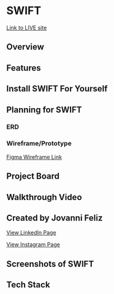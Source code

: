 # SWIFT
[Link to LIVE site]()

## Overview


## Features


## Install SWIFT For Yourself


## Planning for SWIFT

### ERD

### Wireframe/Prototype
[Figma Wireframe Link](https://www.figma.com/file/A5JQGOYXT1jKDv4MttZ74m/Swift-Longboard-ECommerce?type=design&node-id=3%3A674&mode=design&t=dp67FSH6slpmLlEU-1)


## Project Board


## Walkthrough Video


## Created by Jovanni Feliz
[View LinkedIn Page](https://www.linkedin.com/in/felizk/)

[View Instagram Page](https://www.instagram.com/jojointech/?hl=en)



## Screenshots of SWIFT


## Tech Stack

